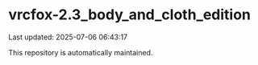 # vrcfox-2.3_body_and_cloth_edition

Last updated: 2025-07-06 06:43:17

This repository is automatically maintained.
